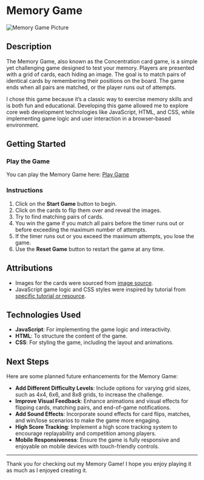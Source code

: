# Memory Game
![Memory Game Picture](https://i.imgur.com/FysJzfo.png)
## Description
The Memory Game, also known as the Concentration card game, is a simple yet challenging game designed to test your memory. Players are presented with a grid of cards, each hiding an image. The goal is to match pairs of identical cards by remembering their positions on the board. The game ends when all pairs are matched, or the player runs out of attempts.

I chose this game because it’s a classic way to exercise memory skills and is both fun and educational. Developing this game allowed me to explore core web development technologies like JavaScript, HTML, and CSS, while implementing game logic and user interaction in a browser-based environment.

## Getting Started
### Play the Game
You can play the Memory Game here: [Play Game](https://weijuxi.github.io/Memory-Game/) 

### Instructions
1. Click on the **Start Game** button to begin.
2. Click on the cards to flip them over and reveal the images.
3. Try to find matching pairs of cards.
4. You win the game if you match all pairs before the timer runs out or before exceeding the maximum number of attempts.
5. If the timer runs out or you exceed the maximum attempts, you lose the game.
6. Use the **Reset Game** button to restart the game at any time.


## Attributions
- Images for the cards were sourced from [image source](https://plantsvszombies.fandom.com/wiki/Plants_vs._Zombies/Gallery#Plants).
- JavaScript game logic and CSS styles were inspired by tutorial from [specific tutorial or resource](https://www.taniarascia.com/how-to-create-a-memory-game-super-mario-with-plain-javascript/).

## Technologies Used
- **JavaScript**: For implementing the game logic and interactivity.
- **HTML**: To structure the content of the game.
- **CSS**: For styling the game, including the layout and animations.

## Next Steps
Here are some planned future enhancements for the Memory Game:
- **Add Different Difficulty Levels**: Include options for varying grid sizes, such as 4x4, 6x6, and 8x8 grids, to increase the challenge.
- **Improve Visual Feedback**: Enhance animations and visual effects for flipping cards, matching pairs, and end-of-game notifications.
- **Add Sound Effects**: Incorporate sound effects for card flips, matches, and win/lose scenarios to make the game more engaging.
- **High Score Tracking**: Implement a high score tracking system to encourage replayability and competition among players.
- **Mobile Responsiveness**: Ensure the game is fully responsive and enjoyable on mobile devices with touch-friendly controls.

---

Thank you for checking out my Memory Game! I hope you enjoy playing it as much as I enjoyed creating it.
